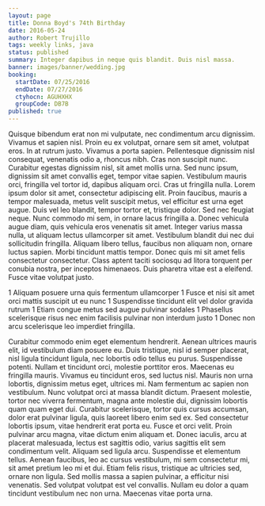 ```yaml
---
layout: page
title: Donna Boyd's 74th Birthday
date: 2016-05-24
author: Robert Trujillo
tags: weekly links, java
status: published
summary: Integer dapibus in neque quis blandit. Duis nisl massa.
banner: images/banner/wedding.jpg
booking:
  startDate: 07/25/2016
  endDate: 07/27/2016
  ctyhocn: AGUHXHX
  groupCode: DB7B
published: true
---
```

Quisque bibendum erat non mi vulputate, nec condimentum arcu dignissim. Vivamus et sapien nisl. Proin eu ex volutpat, ornare sem sit amet, volutpat eros. In at rutrum justo. Vivamus a porta sapien. Pellentesque dignissim nisl consequat, venenatis odio a, rhoncus nibh. Cras non suscipit nunc. Curabitur egestas dignissim nisl, sit amet mollis urna. Sed nunc ipsum, dignissim sit amet convallis eget, tempor vitae sapien.
Vestibulum mauris orci, fringilla vel tortor id, dapibus aliquam orci. Cras ut fringilla nulla. Lorem ipsum dolor sit amet, consectetur adipiscing elit. Proin faucibus, mauris a tempor malesuada, metus velit suscipit metus, vel efficitur est urna eget augue. Duis vel leo blandit, tempor tortor et, tristique dolor. Sed nec feugiat neque. Nunc commodo mi sem, in ornare lacus fringilla a. Donec vehicula augue diam, quis vehicula eros venenatis sit amet. Integer varius massa nulla, ut aliquam lectus ullamcorper sit amet. Vestibulum blandit dui nec dui sollicitudin fringilla. Aliquam libero tellus, faucibus non aliquam non, ornare luctus sapien. Morbi tincidunt mattis tempor. Donec quis mi sit amet felis consectetur consectetur. Class aptent taciti sociosqu ad litora torquent per conubia nostra, per inceptos himenaeos. Duis pharetra vitae est a eleifend. Fusce vitae volutpat justo.

1 Aliquam posuere urna quis fermentum ullamcorper
1 Fusce et nisi sit amet orci mattis suscipit ut eu nunc
1 Suspendisse tincidunt elit vel dolor gravida rutrum
1 Etiam congue metus sed augue pulvinar sodales
1 Phasellus scelerisque risus nec enim facilisis pulvinar non interdum justo
1 Donec non arcu scelerisque leo imperdiet fringilla.

Curabitur commodo enim eget elementum hendrerit. Aenean ultrices mauris elit, id vestibulum diam posuere eu. Duis tristique, nisl id semper placerat, nisl ligula tincidunt ligula, nec lobortis odio tellus eu purus. Suspendisse potenti. Nullam et tincidunt orci, molestie porttitor eros. Maecenas eu fringilla mauris. Vivamus eu tincidunt eros, sed luctus nisl. Mauris non urna lobortis, dignissim metus eget, ultrices mi. Nam fermentum ac sapien non vestibulum. Nunc volutpat orci at massa blandit dictum. Praesent molestie, tortor nec viverra fermentum, magna ante molestie dui, dignissim lobortis quam quam eget dui. Curabitur scelerisque, tortor quis cursus accumsan, dolor erat pulvinar ligula, quis laoreet libero enim sed ex. Sed consectetur lobortis ipsum, vitae hendrerit erat porta eu. Fusce et orci velit.
Proin pulvinar arcu magna, vitae dictum enim aliquam et. Donec iaculis, arcu at placerat malesuada, lectus est sagittis odio, varius sagittis elit sem condimentum velit. Aliquam sed ligula arcu. Suspendisse et elementum tellus. Aenean faucibus, leo ac cursus vestibulum, mi sem consectetur mi, sit amet pretium leo mi et dui. Etiam felis risus, tristique ac ultricies sed, ornare non ligula. Sed mollis massa a sapien pulvinar, a efficitur nisi venenatis. Sed volutpat volutpat est vel convallis. Nullam eu dolor a quam tincidunt vestibulum nec non urna. Maecenas vitae porta urna.
